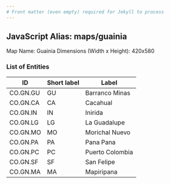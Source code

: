 ```yaml
---
# Front matter (even empty) required for Jekyll to process
---
```


## JavaScript Alias: maps/guainia

Map Name: Guainia
Dimensions (Width x Height): 420x580





### List of Entities

ID | Short label | Label
---|---|---|
CO.GN.GU|GU|Barranco Minas
CO.GN.CA|CA|Cacahual
CO.GN.IN|IN|Inirida
CO.GN.LG|LG|La Guadalupe
CO.GN.MO|MO|Morichal Nuevo
CO.GN.PA|PA|Pana Pana
CO.GN.PC|PC|Puerto Colombia
CO.GN.SF|SF|San Felipe
CO.GN.MA|MA|Mapiripana